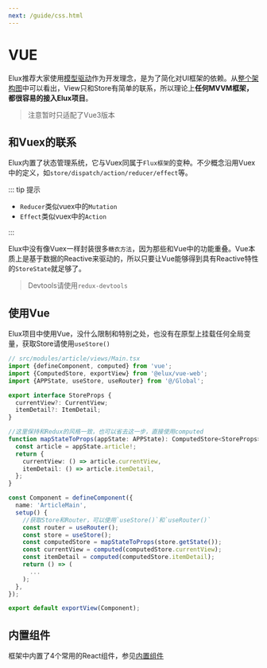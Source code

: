 ```yaml
---
next: /guide/css.html
---
```


# VUE

Elux推荐大家使用[模型驱动](/designed/model-driven.html)作为开发理念，是为了简化对UI框架的依赖。从[整个架构图](/guide/basics/action.html)中可以看出，View只和Store有简单的联系，所以理论上**任何MVVM框架，都很容易的接入Elux项目**。

> 注意暂时只适配了Vue3版本

## 和Vuex的联系

Elux内置了状态管理系统，它与Vuex同属于`Flux框架`的变种。不少概念沿用Vuex中的定义，如`store/dispatch/action/reducer/effect`等。

::: tip 提示

- `Reducer`类似vuex中的`Mutation`
- `Effect`类似vuex中的`Action`

:::

Elux中没有像Vuex一样封装很多`糖衣方法`，因为那些和Vue中的功能重叠。Vue本质上是基于数据的Reactive来驱动的，所以只要让Vue能够得到具有Reactive特性的`StoreState`就足够了。

> Devtools请使用`redux-devtools`

## 使用Vue

Elux项目中使用Vue，没什么限制和特别之处，也没有在原型上挂载任何全局变量，获取Store请使用`useStore()`

```ts
// src/modules/article/views/Main.tsx
import {defineComponent, computed} from 'vue';
import {ComputedStore, exportView} from '@elux/vue-web';
import {APPState, useStore, useRouter} from '@/Global';

export interface StoreProps {
  currentView?: CurrentView;
  itemDetail?: ItemDetail;
}

//这里保持和Redux的风格一致，也可以省去这一步，直接使用computed
function mapStateToProps(appState: APPState): ComputedStore<StoreProps> {
  const article = appState.article!;
  return {
    currentView: () => article.currentView,
    itemDetail: () => article.itemDetail,
  };
}

const Component = defineComponent({
  name: 'ArticleMain',
  setup() {
    //获取Store和Router，可以使用`useStore()`和`useRouter()`
    const router = useRouter();
    const store = useStore();
    const computedStore = mapStateToProps(store.getState());
    const currentView = computed(computedStore.currentView);
    const itemDetail = computed(computedStore.itemDetail);
    return () => (
      ...
    );
  },
});

export default exportView(Component);
```

## 内置组件

框架中内置了4个常用的React组件，参见[内置组件](/guide/basics/view.html#内置组件)
  